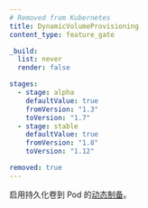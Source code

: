 ```yaml
---
# Removed from Kubernetes
title: DynamicVolumeProvisioning
content_type: feature_gate

_build:
  list: never
  render: false

stages:
  - stage: alpha
    defaultValue: true
    fromVersion: "1.3"
    toVersion: "1.7"
  - stage: stable
    defaultValue: true
    fromVersion: "1.8"
    toVersion: "1.12"    

removed: true 
---
```

<!--
Enable the
[dynamic provisioning](/docs/concepts/storage/dynamic-provisioning/) of persistent volumes to Pods.
-->
启用持久化卷到 Pod
的[动态制备](/zh-cn/docs/concepts/storage/dynamic-provisioning/)。
